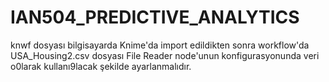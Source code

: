 # IAN504_PREDICTIVE_ANALYTICS
knwf dosyası bilgisayarda Knime'da import edildikten sonra workflow'da USA_Housing2.csv dosyası File Reader node'unun konfigurasyonunda veri o0larak kullanı9lacak şekilde ayarlanmalıdır.
